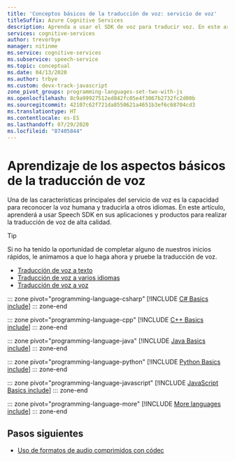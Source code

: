 ```yaml
---
title: 'Conceptos básicos de la traducción de voz: servicio de voz'
titleSuffix: Azure Cognitive Services
description: Aprenda a usar el SDK de voz para traducir voz. En este artículo, obtendrá información sobre la construcción de objetos, los formatos de entrada de audio admitidos y las opciones de configuración de la traducción de voz.
services: cognitive-services
author: trevorbye
manager: nitinme
ms.service: cognitive-services
ms.subservice: speech-service
ms.topic: conceptual
ms.date: 04/13/2020
ms.author: trbye
ms.custom: devx-track-javascript
zone_pivot_groups: programming-languages-set-two-with-js
ms.openlocfilehash: 8c9a99927512ed842fc05e4f3067b2732fc2d00b
ms.sourcegitcommit: 42107c62f721da8550621a4651b3ef6c68704cd3
ms.translationtype: HT
ms.contentlocale: es-ES
ms.lasthandoff: 07/29/2020
ms.locfileid: "87405844"
---
```

# <a name="learn-the-basics-of-speech-translation"></a>Aprendizaje de los aspectos básicos de la traducción de voz

Una de las características principales del servicio de voz es la capacidad para reconocer la voz humana y traducirla a otros idiomas. En este artículo, aprenderá a usar Speech SDK en sus aplicaciones y productos para realizar la traducción de voz de alta calidad.

> [!TIP]
> Si no ha tenido la oportunidad de completar alguno de nuestros inicios rápidos, le animamos a que lo haga ahora y pruebe la traducción de voz.
> * [Traducción de voz a texto](quickstarts/translate-speech-to-text.md)
> * [Traducción de voz a varios idiomas](quickstarts/translate-speech-to-text-multiple-languages.md)
> * [Traducción de voz a voz](quickstarts/translate-speech-to-speech.md)

::: zone pivot="programming-language-csharp"
[!INCLUDE [C# Basics include](includes/how-to/speech-translation-basics/speech-translation-basics-csharp.md)]
::: zone-end

::: zone pivot="programming-language-cpp"
[!INCLUDE [C++ Basics include](includes/how-to/speech-translation-basics/speech-translation-basics-cpp.md)]
::: zone-end

::: zone pivot="programming-language-java"
[!INCLUDE [Java Basics include](includes/how-to/speech-translation-basics/speech-translation-basics-java.md)]
::: zone-end

::: zone pivot="programming-language-python"
[!INCLUDE [Python Basics include](includes/how-to/speech-translation-basics/speech-translation-basics-python.md)]
::: zone-end

::: zone pivot="programming-language-javascript"
[!INCLUDE [JavaScript Basics include](includes/how-to/speech-translation-basics/speech-translation-basics-javascript.md)]
::: zone-end

::: zone pivot="programming-language-more"
[!INCLUDE [More languages include](includes/how-to/speech-translation-basics/more.md)]
::: zone-end

## <a name="next-steps"></a>Pasos siguientes

* [Uso de formatos de audio comprimidos con códec](how-to-use-codec-compressed-audio-input-streams.md)
